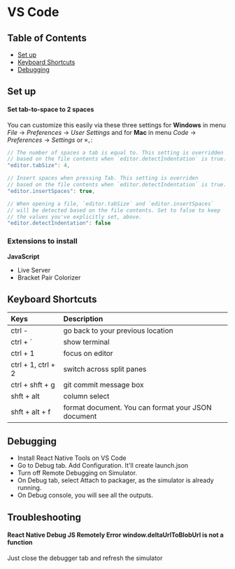 # VS Code

## Table of Contents

* [Set up](vs-code.md#table-of-contents)
* [Keyboard Shortcuts](vs-code.md#keyboard-shortcuts)
* [Debugging](vs-code.md#debugging)

## Set up

#### Set tab-to-space to 2 spaces

 You can customize this easily via these three settings for **Windows** in menu _File_ → _Preferences_ → _User Settings_ and for **Mac** in menu _Code_ → _Preferences_ → _Settings_ or `⌘,`:

```javascript
// The number of spaces a tab is equal to. This setting is overridden
// based on the file contents when `editor.detectIndentation` is true.
"editor.tabSize": 4,

// Insert spaces when pressing Tab. This setting is overriden
// based on the file contents when `editor.detectIndentation` is true.
"editor.insertSpaces": true,

// When opening a file, `editor.tabSize` and `editor.insertSpaces`
// will be detected based on the file contents. Set to false to keep
// the values you've explicitly set, above.
"editor.detectIndentation": false
```

### Extensions to install

**JavaScript**

* Live Server
* Bracket Pair Colorizer

## Keyboard Shortcuts

| Keys | Description |
| :--- | :--- |
| ctrl - | go back to your previous location |
| ctrl + \` | show terminal |
| ctrl + 1 | focus on editor |
| ctrl + 1, ctrl + 2 | switch across split panes |
| ctrl + shft + g | git commit message box |
| shft + alt | column select |
| shft + alt + f | format document. You can format your JSON document |

## Debugging

* Install React Native Tools on VS Code
* Go to Debug tab. Add Configuration. It'll create launch.json
* Turn off Remote Debugging on Simulator. 
* On Debug tab, select Attach to packager, as the simulator is already running. 
* On Debug console, you will see all the outputs.

## Troubleshooting

#### React Native Debug JS Remotely Error window.deltaUrlToBlobUrl is not a function

Just close the debugger tab and refresh the simulator

